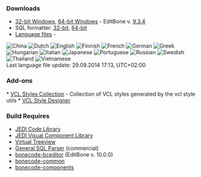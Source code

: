 <h3>Downloads</h3>

  * <a href="http://www.bonecode.com/downloads/EditBone.zip">32-bit Windows</a>, <a href="http://www.bonecode.com/downloads/EditBone64.zip">64-bit Windows</a> - EditBone v. <a href="http://bonecode.com/downloads/EditBone/changes.html" target="_blank">9.3.4</a>
  * SQL formatter: <a href="/downloads/SQLFormatter.zip" target="_blank">32-bit</a>, <a href="/downloads/SQLFormatter64.zip" target="_blank">64-bit</a>
  * <a href="/downloads/Languages.zip" target="_blank">Language files</a>  - 
  <img src="/images/languages/China.png" alt="China" />
  <img src="/images/languages/Dutch.png" alt="Dutch" />
  <img src="/images/languages/English.png" alt="English" />
  <img src="/images/languages/Finnish.png" alt="Finnish" />
  <img src="/images/languages/French.png" alt="French" />
  <img src="/images/languages/German.png" alt="German" />
  <img src="/images/languages/Greek.png" alt="Greek" />
  <img src="/images/languages/Hungarian.png" alt="Hungarian" />
  <img src="/images/languages/Italian.png" alt="Italian" />
  <img src="/images/languages/Japanese.png" alt="Japanese" />
  <img src="/images/languages/Portuguese.png" alt="Portuguese" />
  <img src="/images/languages/Russian.png" alt="Russian" />
  <img src="/images/languages/Swedish.png" alt="Swedish" />
  <img src="/images/languages/Thailand.png" alt="Thailand" />
  <img src="/images/languages/Vietnamese.png" alt="Vietnamese" /><br/>
  Last language file update: 29.09.2014 17:13, UTC+02:00 

<h3>Add-ons</h3>
  * <a href="https://code.google.com/p/vcl-styles-utils/wiki/VclStylesCollection" target="_blank">VCL Styles Collection</a> - Collection of VCL styles generated by the vcl style utils
  * <a href="/downloads/VclStyleDesigner.zip" target="_blank">VCL Style Designer</a>

<h3>Build Requires</h3>

  * <a href="http://jcl.sourceforge.net/daily/">JEDI Code Library</a>
  * <a href="http://jvcl.sourceforge.net/daily/">JEDI Visual Component Library</a>
  * <a href="http://code.google.com/p/virtual-treeview/">Virtual Treeview</a>
  * <a href="http://www.sqlparser.com/">General SQL Parser</a> (commercial)
  * <a href="http://code.google.com/p/bonecode-bceditor/">bonecode-bceditor</a> (EditBone v. 10.0.0)
  * <a href="http://code.google.com/p/bonecode-common/">bonecode-common</a>
  * <a href="http://code.google.com/p/bonecode-components/">bonecode-components</a>

